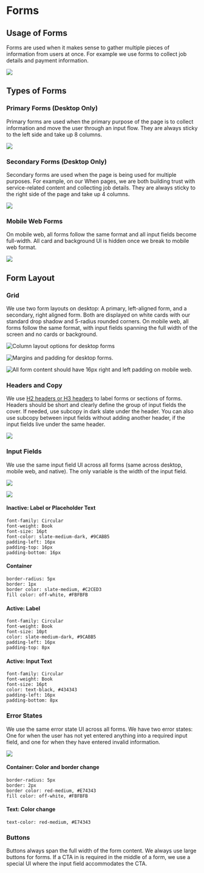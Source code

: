 # Forms

## Usage of Forms

Forms are used when it makes sense to gather multiple pieces of information from users at once. For example we use forms to collect job details and payment information.

![](../.gitbook/assets/form-example.png)

## Types of Forms

### Primary Forms \(Desktop Only\)

Primary forms are used when the primary purpose of the page is to collect information and move the user through an input flow. They are always sticky to the left side and take up 8 columns. 

![](../.gitbook/assets/wide-form.png)

### Secondary Forms \(Desktop Only\)

Secondary forms are used when the page is being used for multiple purposes.  For example, on our When pages, we are both building trust with service-related content and collecting job details. They are always sticky to the right side of the page and take up 4 columns.

![](../.gitbook/assets/narrow-form%20%281%29.png)

### Mobile Web Forms

On mobile web, all forms follow the same format and all input fields become full-width. All card and background UI is hidden once we break to mobile web format. 

![](../.gitbook/assets/mobile-form.png)

## Form Layout

### Grid

We use two form layouts on desktop: A primary, left-aligned form, and a secondary, right aligned form. Both are displayed on white cards with our standard drop shadow and 5-radius rounded corners. On mobile web, all forms follow the same format, with input fields spanning the full width of the screen and no cards or background. 

![Column layout options for desktop forms](../.gitbook/assets/form-types.png)

![Margins and padding for desktop forms.](../.gitbook/assets/form-specifics.png)

![All form content should have 16px right and left padding on mobile web. ](../.gitbook/assets/mobile-grid.png)

### Headers and Copy

We use [H2 headers or H3 headers](../brand-guidelines/typography-1.md) to label forms or sections of forms. Headers should be short and clearly define the group of input fields the cover. If needed, use subcopy in dark slate under the header. You can also use subcopy between input fields without adding another header, if the input fields live under the same header.

![](../.gitbook/assets/headers.png)

### Input Fields

We use the same input field UI across all forms \(same across desktop, mobile web, and native\). The only variable is the width of the input field. 

![](../.gitbook/assets/input-fields%20%284%29.png)

![](../.gitbook/assets/text-field-animation.gif)

#### Inactive: Label or Placeholder Text

```text
font-family: Circular
font-weight: Book
font-size: 16pt
font-color: slate-medium-dark, #9CABB5
padding-left: 16px
padding-top: 16px
padding-bottom: 16px
```

#### Container

```text
border-radius: 5px
border: 1px
border color: slate-medium, #C2CED3
fill color: off-white, #FBFBFB
```

#### Active: Label

```text
font-family: Circular
font-weight: Book
font-size: 10pt
color: slate-medium-dark, #9CABB5
padding-left: 16px
padding-top: 8px
```

#### Active: Input Text

```text
font-family: Circular
font-weight: Book
font-size: 16pt
color: text-black, #434343
padding-left: 16px
padding-bottom: 8px
```

### Error States

We use the same error state UI across all forms. We have two error states: One for when the user has not yet entered anything into a required input field, and one for when they have entered invalid information.

![](../.gitbook/assets/error-states.png)

#### Container: Color and border change

```text
border-radius: 5px
border: 2px
border color: red-medium, #E74343
fill color: off-white, #FBFBFB
```

#### Text: Color change

```text
text-color: red-medium, #E74343
```

### Buttons

Buttons always span the full width of the form content. We always use large buttons for forms. If a CTA in is required in the middle of a form, we use a special UI where the input field accommodates the CTA.

## 

